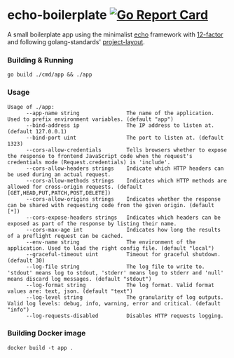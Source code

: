 # echo-boilerplate [![Go Report Card](https://goreportcard.com/badge/github.com/admiralobvious/echo-boilerplate)](https://goreportcard.com/report/github.com/admiralobvious/echo-boilerplate)

A small boilerplate app using the minimalist [echo](https://github.com/labstack/echo) framework
with [12-factor](https://12factor.net/) and following golang-standards' [project-layout](https://github.com/golang-standards/project-layout).

### Building & Running
```shell script
go build ./cmd/app && ./app
```

### Usage
```shell script
Usage of ./app:
      --app-name string               The name of the application. Used to prefix environment variables. (default "app")
      --bind-address ip               The IP address to listen at. (default 127.0.0.1)
      --bind-port uint                The port to listen at. (default 1323)
      --cors-allow-credentials        Tells browsers whether to expose the response to frontend JavaScript code when the request's credentials mode (Request.credentials) is 'include'.
      --cors-allow-headers strings    Indicate which HTTP headers can be used during an actual request.
      --cors-allow-methods strings    Indicates which HTTP methods are allowed for cross-origin requests. (default [GET,HEAD,PUT,PATCH,POST,DELETE])
      --cors-allow-origins strings    Indicates whether the response can be shared with requesting code from the given origin. (default [*])
      --cors-expose-headers strings   Indicates which headers can be exposed as part of the response by listing their name.
      --cors-max-age int              Indicates how long the results of a preflight request can be cached.
      --env-name string               The environment of the application. Used to load the right config file. (default "local")
      --graceful-timeout uint         Timeout for graceful shutdown. (default 30)
      --log-file string               The log file to write to. 'stdout' means log to stdout, 'stderr' means log to stderr and 'null' means discard log messages. (default "stdout")
      --log-format string             The log format. Valid format values are: text, json. (default "text")
      --log-level string              The granularity of log outputs. Valid log levels: debug, info, warning, error and critical. (default "info")
      --log-requests-disabled         Disables HTTP requests logging.
```

### Building Docker image
```shell script
docker build -t app .
```
